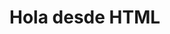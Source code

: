 <!DOCTYPE html>
<html>
<head>
  <link rel="stylesheet" href="styles.css">
  <title>Mi página</title>
</head>
<body>
  <h1>Hola desde HTML</h1>
</body>
</html>


